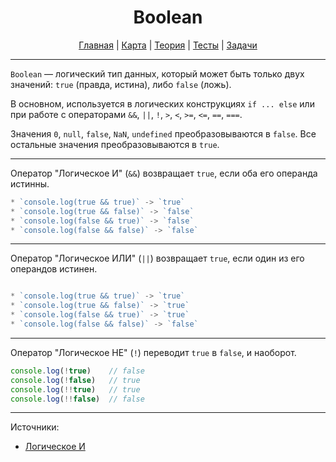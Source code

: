 <div align="center">

# Boolean

[Главная](https://github.com/dollaween/junior-roadmap/)
|
[Карта](/roadmap/README.md)
|
[Теория](/theory/README.md)
|
[Тесты](/tests/README.md)
|
[Задачи](/tasks/README.md)

</div>

---

`Boolean` — логический тип данных, который может быть только двух значений: `true` (правда, истина), либо `false` (ложь).

В основном, используется в логических конструкциях `if ... else` или при работе с операторами `&&`, `||`, `!`, `>`, `<`, `>=`, `<=`, `==`, `===`.

Значения `0`, `null`, `false`, `NaN`, `undefined` преобразовываются в `false`. Все остальные значения преобразовываются в `true`.

---

Оператор "Логическое И" (`&&`) возвращает `true`, если оба его операнда истинны.

```js
* `console.log(true && true)` -> `true`
* `console.log(true && false)` -> `false`
* `console.log(false && true)` -> `false`
* `console.log(false && false)` -> `false`
```

---

Оператор "Логическое ИЛИ" (`||`) возвращает `true`, если один из его операндов истинен.

```js

* `console.log(true && true)` -> `true`
* `console.log(true && false)` -> `true`
* `console.log(false && true)` -> `true`
* `console.log(false && false)` -> `false`
```
---

Оператор "Логическое НЕ" (`!`) переводит `true` в `false`, и наоборот.

```js
console.log(!true)    // false
console.log(!false)   // true
console.log(!!true)   // true
console.log(!!false)  // false
```

---

Источники:
* [Логическое И](https://developer.mozilla.org/en-US/docs/Web/JavaScript/Reference/Operators/Logical_AND)



